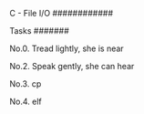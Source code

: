 C - File I/O
############

Tasks
#######

No.0. Tread lightly, she is near

No.2. Speak gently, she can hear

No.3. cp

No.4. elf


